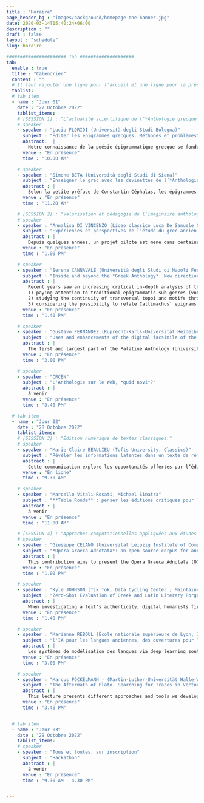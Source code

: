 ```yaml
---
title : "Horaire"
page_header_bg : "images/background/homepage-one-banner.jpg"
date: 2020-03-14T15:40:24+06:00
description : ""
draft : false
layout : "schedule"
slug: horaire

###################### Tab ####################
tab:
  enable : true
  title : "Calendrier"
  content : ""
  # Il faut rajouter une ligne pour l'accueil et une ligne pour la présentation/introduction ; pour les temps de discussion.., la pause dej,..
  tablist:
  # tab item
  - name : "Jour 01"
    date : "27 Octobre 2022"
    tablist_items:
    # [SESSION 1] : "L’actualité scientifique de l’*Anthologie grecque*."
    # speaker
    - speaker : "Lucia FLORIDI (Università degli Studi Bologna)"
      subject : "Éditer les épigrammes grecques. Méthodes et problèmes"
      abstract:  |
        Notre connaissance de la poésie épigrammatique grecque se fonde principalement sur deux recueils fondamentaux : l'Anthologie Palatine (AP) et l'Anthologie de Planude (APl). À ceux-ci s'ajoutent des collections mineures, appellées Syllogae Minores. Certaines épigrammes sont également connues grâce à la tradition indirecte (des auteurs comme Athénée), ou transmise à partir de papyri ou d'inscriptions. Les éditeurs de l'Anthologie sont donc confrontés à une traduction textuelle complexe et changeante, allant d'un textus unicus à des situations bien plus variées. J'illustrerai, au cours de ma présentation, les principaux problèmes - de nature critique, textuelle et exégétique - que j'ai rencontrés en tant qu'éditrice de plusieurs auteurs de l'Anthologie (Straton, Lucillius, Edile notamment) et de Syllogae minores (P. Stras. P. gr. 2340, Sylloge Parisina).
      venue : "En présence"
      time : "10.00 AM"

    # speaker
    - speaker : "Simone BETA (Università degli Studi di Siena)"
      subject : "Enseigner le grec avec les devinettes de l’*Anthologie Palatine*"
      abstract : |
        Selon la petite préface de Constantin Céphalas, les épigrammes du quatorzième livre de l’Anthologie Palatine avaient un but pédagogique : les problèmes étaient utiles pour enseigner les mathématiques ; les devinettes pour enseigner la langue. Est-ce que ces dernières épigrammes énigmatiques peuvent être utiles aujourd’hui pour enseigner la langue grecque et, en sus, la mythologie classique ? En comparant ces petits poèmes aux autres énigmes poétiques témoignées dans la littérature grecque et byzantine, cette communication va prouver que la fonction pédagogique évoquée par Céphalas peut encore être exploitée aujourd’hui.
      venue : "En présence"
      time : "11.20 AM"

    # [SESSION 2] : "Valorisation et pédagogie de l’imaginaire anthologique."
    # speaker
    - speaker : "Annalisa DI VINCENZO (Liceo classico Luca De Samuele Cagnazzi, Altamura)"
      subject : "Expériences et perspectives de l'étude du grec ancien entre l'école et les *Digital Humanities* : un possible *Fortleben* de l'*Anthologie Palatine*."
      abstract : |
        Depuis quelques années, un projet pilote est mené dans certains lycées afin d'initier les étudiant·e·s aux Humanités numériques à partir de textes grecs. Il s'agit de partir des connaissances pour développer un paradigme de recherche à travers des compétences de traduction. Les épigrammes de l'Anthologie grecque sont traduites dans le cadre d'ateliers de traduction à partir de la version numérique du manuscrit (Xe siècle avant J.-C.). Cette méthode de travail, en partant du texte poétique original, cherche à identifier un possible Fortleben de la Sagesse antique dans la culture contemporaine (de la musique aux arts iconographiques). La combinaison des répertoires grecs avec des outils numériques (comme la plateforme développée par la Chaire de Recherche du Canada sur les Écritures Numériques) est utile pour partager les différentes traductions et les liens avec la culture contemporaine, comble une lacune, et fait office de passerelle entre le système scolaire et la recherche universitaire.
      venue : "En présence"
      time : "1.00 PM"

    # speaker
    - speaker : "Serena CANNAVALE (Università degli Studi di Napoli Federico II)"
      subject : "Inside and beyond the *Greek Anthology*. New directions and challenges in the study of *Callimachean epigrams*."
      abstract : | 
        Recent years saw an increasing critical in-depth analysis of the epigrammatic literature, resulting in large-scale studies both on epigrams of epigraphic tradition and on those of literary tradition and their mutual interplay. Authoritative studies have focused on the construction of ancient anthologies and on the arrangement of books of epigrams published by leading figures of the genre. Such interest was encouraged by the publication of the Posidippus papyrus, containing more than one hundred previously unknown epigrams belonging to the same period, and probably the same milieu of Callimachus, which gave further stimulus to large scale studies on the epigrammatic genre and commentaries to individual epigrammatists. Nevertheless, the lack of a recent edition with commentary of Callimachus' epigrams stands out very conspicuously, even though many individual poems have been the object of accurate analysis in valuable papers and monographic studies. Moving from these important recent acquisitions, it is now evident that a modern commentary to callimachean epigrams should relate the individual texts to the epigrammatic tradition as a whole, focusing both on the literary parallels within the Greek Anthology and on their epigraphic counterparts. The present paper will suggest to apply this approach through three lines of investigation:
        1) paying attention to traditional epigrammatic sub-genres (votive, sepulchral, epideictic, erotic etc.) and to their realizations within the Callimachean corpus, all the while considering how traditional categories have permeable boundaries, not so easy to be traced (consider for example the problematic case of the label of ‘epideictic’ or ‘ecphrastic’ epigram);
        2) studying the continuity of transversal topoi and motifs through these sub-genres (e.g. epigrams on misanthropes; epigrams on poets or poetic works; bucolic themes);
        3) considering the possibility to relate Callimachus’ epigrams to less known typologies, like those emerging from the Posidippus papyrus. An example is provided by the epitaphs for those drowned at sea (nauagika), an independent epigrammatic category and not a mere sub-genre of funerary epigram as we have hitherto used to think.
      venue : "En présence"
      time : "1.40 PM"

    # speaker
    - speaker : "Gustavo FERNANDEZ (Ruprecht-Karls-Universität Heidelberg. University Library ; Collaborative Research Center 933 'Material Text Cultures')"
      subject : "Uses and enhancements of the digital facsimile of the *Palatine Anthology*."
      abstract : |
        The first and largest part of the Palatine Anthology (University Library of Heidelberg, Codex Palatinus Graecus 23) has been available as a digital facsimile since 2009. Since then scholars and anyone interested can freely access high quality images of the codex which was previously only available in critical editions or rare and expensive printed facsimiles. This presentation will examine the features of the digital facsimile and its presentation in the website of the University Library of Heidelberg which uses the software DWork. Particular attention will be given to the annotations created jointly and cooperatively between scholars in Heidelberg and Montreal. Finally, existing cases and future possibilities of reuse of the images will be discussed.
      venue : "En présence"
      time : "3.00 PM"

    # speaker
    - speaker : "CRCEN"
      subject : "L'Anthologie sur le Web, *quid novi*?"
      abstract : |
        à venir
      venue : "En présence"
      time : "3.40 PM"

  # tab item
  - name : "Jour 02"
    date : "28 Octobre 2022"
    tablist_items:
    # [SESSION 3] : "Édition numérique de textes classiques."
    # speaker
    - speaker : "Marie-Claire BEAULIEU (Tufts University, Classics)"
      subject : "Révéler les informations latentes dans un texte de référence : l’édition numérique du *Glossary of Greek Birds*."
      abstract : |
        Cette communication explore les opportunités offertes par l’édition numérique pour les textes non-linéaires. Comme l’Anthologie Palatine, le Glossary of Greek Birds de D’Arcy Thompson (1896 et 1936) a été conçu pour une lecture flexible suivant les intérêts du lecteur et les réseaux de renvois. S’il s’agit avant tout d’un ouvrage de référence—essentiellement une liste de noms d’oiseaux en grec associés à une identification ornithologique grâce aux descriptions fournies par les textes anciens—l’aspect le plus intéressant du Glossary est ce qu’il ne dit pas explicitement car les références aux textes anciens recouvrent une mine d’informations sur les associations littéraires, mythologiques et historiques des oiseaux cités ainsi que les liens qu’ils entretiennent entre eux. Cette communication détaillera les techniques d’encodage et procédés tels que le formal concept analysis employés par le projet afin de faire ressortir ces informations et de s’en servir comme outil pour naviguer à travers le texte.
      venue : "En ligne"
      time : "9.30 AM"

    # speaker
    - speaker : "Marcello Vitali-Rosati, Michael Sinatra"
      subject : "**Table Ronde** : penser les éditions critiques pour le Web"
      abstract : |
        à venir
      venue : "En présence"
      time : "11.00 AM"

    # [SESSION 4] : "Approches computationnelles appliquées aux études hellénistiques."
    # speaker
    - speaker : "Giuseppe CELANO (Universität Leipzig Institute of Computer Science)"
      subject : "*Opera Graeca Adnotata*: an open source corpus for annotated Ancient Greek texts."
      abstract : |
        This contribution aims to present the Opera Graeca Adnotata (OGA) corpus. OGA provides morphosyntactic annotations for most Ancient Greek texts of the Perseus Digital Library. More precisely, OGA contains 489 annotated files (6,488,472 tokens and 347,517 sentences). In order for the corpus to be scalable, annotations in OGA are standoff following the PAULA XML formalism. Currently, the OGA corpus represents the largest open source annotated resource for Ancient Greek, in that both texts and the attached annotations can be freely queried and reused under a CC BY-NC 4.0 licence.
      venue : "En présence"
      time : "1.00 PM"

    # speaker
    - speaker : "Kyle JOHNSON (Tik Tok, Data Cycling Center ; Maintainer of Classical Language Toolkit (CLTK))."
      subject : "Zero-Shot Evaluation of Greek and Latin Literary Forgeries."
      abstract : |
        When investigating a text's authenticity, digital humanists first extract features and then measure similarity to known-authentic texts. While such a scholar can and should manually select features and fine-tune their respective weights, reasonable concerns arise whether one is over-fitting his model to a particular problem, for there exists no statistical generalizations about the utility of any particular feature in author-attribution tasks. This lecture attempts a "zero-shot" approach that demonstrates how features extracted by the Classical Language Toolkit (CLTK) can be pushed into distance-measuring algorithms. The purpose of this exercise is not to assert authorship for any text, but to create some baselines about how well "hands-off" or ("zero-shot") NLP can model various known forgeries and pseudepigrapha.
      venue : "En présence"
      time : "1.40 PM"

    # speaker
    - speaker : "Marianne REBOUL (École nationale supérieure de Lyon, Institut d'histoire des représentations et des idées dans la modernité)"
      subject : "l'IA pour les langues anciennes, des ouvertures pour le traitement des corpus réduits."
      abstract : |
        Les systèmes de modélisation des langues via deep learning sont friands de données propres et massives. Or de telles données n'existent pas pour toutes les langues et toutes les époques. Il est donc nécessaire de passer par d'autres voies moins traditionnelles, notamment si nous souhaitons étudier la manière dont les textes anciens ont été traduits. En effet, les traductions ne sont que très peu alignées aux différents textes source auxquels elles se rapportent, d'autant plus que les modes et exigences traductives changent au cours du temps. L'enjeu de l'IA pour la traductologie et les langues anciennes est donc, entre autres, de permettre d'étudier l'évolution de la perception et de la transmission des textes anciens "à l'aveugle", c'est-à-dire sans a priori théorique, pour remettre sur le métier des hypothèses jusqu'ici invérifiables et, au besoin, en proposer de nouvelles. Nous proposons d'appliquer notre réflexion à un cas d'étude particulier, les traductions françaises de l'Iliade et l'Odyssée des XVIe et XVIIe siècles.
      venue : "En présence"
      time : "3.00 PM"

    # speaker
    - speaker : "Marcus PÖCKELMANN - (Martin-Luther-Universität Halle-Wittenberg, Institute of Computer Science)"
      subject : "The Aftermath of Plato. Searching for Traces in Vector Space"
      abstract : |
        This lecture presents different approaches and tools we developed within the project Digital Plato for the investigation of the aftermath and reception of Plato’s work. The essential aspect was the search for intertextual references to Plato in Ancient Greek literature, especially text passages that have been paraphrased by other authors. One of our approaches, which will be explained here in detail, makes use of word embeddings and the Word Mover’s Distance (WMD) in particular to identify them. It was integrated into a comprehensive, web-based work environment that allows the exploratory analysis of such references. In fact, the tools developed for the Platonic works became so generic, that the application for studying the development of the aftermath and reception of other ancient authors within the corpus is possible too.
      venue : "En présence"
      time : "3.40 PM"


  # tab item
  - name : "Jour 03"
    date : "29 Octobre 2022"
    tablist_items:
    # speaker
    - speaker : "Tous et toutes, sur inscription"
      subject : "Hackathon"
      abstract : |
        à venir
      venue : "En présence"
      time : "9.30 AM - 4.30 PM"


---
```

